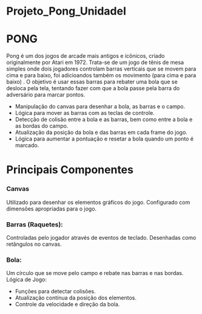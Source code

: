 # Projeto_Pong_UnidadeI

# PONG
Pong é um dos jogos de arcade mais antigos e icônicos, criado originalmente por Atari em 1972. Trata-se de um jogo de tênis de mesa simples onde dois jogadores controlam barras verticais que se movem para cima e para baixo, foi adicioandos também os movimento (para cima e para baixo) . O objetivo é usar essas barras para rebater uma bola que se desloca pela tela, tentando fazer com que a bola passe pela barra do adversário para marcar pontos.


- Manipulação do canvas para desenhar a bola, as barras e o campo.
- Lógica para mover as barras com as teclas de controle.
- Detecção de colisão entre a bola e as barras, bem como entre a bola e as bordas do campo.
- Atualização da posição da bola e das barras em cada frame do jogo.
- Lógica para aumentar a pontuação e resetar a bola quando um ponto é marcado.

# Principais Componentes

### Canvas
Utilizado para desenhar os elementos gráficos do jogo.
Configurado com dimensões apropriadas para o jogo.

### Barras (Raquetes):
Controladas pelo jogador através de eventos de teclado.
Desenhadas como retângulos no canvas.

### Bola:
Um círculo que se move pelo campo e rebate nas barras e nas bordas.
Lógica de Jogo:

- Funções para detectar colisões.
- Atualização contínua da posição dos elementos.
- Controle da velocidade e direção da bola.